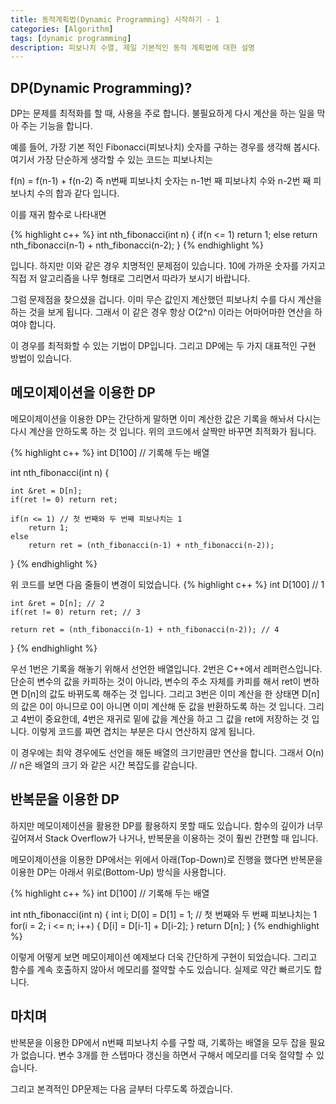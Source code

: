 ```yaml
---
title: 동적계획법(Dynamic Programming) 시작하기 - 1
categories: [Algorithm]
tags: [dynamic programming]
description: 피보나치 수열, 제일 기본적인 동적 계획법에 대한 설명
---
```



## DP(Dynamic Programming)?
DP는 문제를 최적화를 할 때, 사용을 주로 합니다. 불필요하게 다시 계산을 하는 일을 막아 주는 기능을 합니다.

예를 들어, 가장 기본 적인 Fibonacci(피보나치) 숫자를 구하는 경우를 생각해 봅시다. 여기서 가장 단순하게 생각할 수 있는 코드는 피보나치는

f(n) = f(n-1) + f(n-2) 즉 n번째 피보나치 숫자는 n-1번 째 피보나치 수와 n-2번 째 피보나치 수의 합과 같다 입니다.

이를 재귀 함수로 나타내면

{% highlight c++ %}
int nth_fibonacci(int n) {
    if(n <= 1)
        return 1;
    else
        return nth_fibonacci(n-1) + nth_fibonacci(n-2);
}
{% endhighlight %}

입니다. 하지만 이와 같은 경우 치명적인 문제점이 있습니다. 10에 가까운 숫자를 가지고 직접 저 알고리즘을 나무 형태로 그리면서 따라가 보시기 바랍니다.

그럼 문제점을 찾으셨을 겁니다. 이미 무슨 값인지 계산했던 피보나치 수를 다시 계산을 하는 것을 보게 됩니다. 그래서 이 같은 경우 항상 O(2^n) 이라는 어마어마한 연산을 하여야 합니다.

이 경우를 최적화할 수 있는 기법이 DP입니다. 그리고 DP에는 두 가지 대표적인 구현 방법이 있습니다.

## 메모이제이션을 이용한 DP
메모이제이션을 이용한 DP는 간단하게 말하면 이미 계산한 값은 기록을 해놔서 다시는 다시 계산을 안하도록 하는 것 입니다. 위의 코드에서 살짝만 바꾸면 최적화가 됩니다.

{% highlight c++ %}
int D[100] // 기록해 두는 배열

int nth_fibonacci(int n) {

    int &ret = D[n];
    if(ret != 0) return ret;

    if(n <= 1) // 첫 번째와 두 번째 피보나치는 1
        return 1;
    else
        return ret = (nth_fibonacci(n-1) + nth_fibonacci(n-2));
}
{% endhighlight %}

위 코드를 보면 다음 줄들이 변경이 되었습니다.
{% highlight c++ %}
    int D[100] // 1

    int &ret = D[n]; // 2
    if(ret != 0) return ret; // 3

    return ret = (nth_fibonacci(n-1) + nth_fibonacci(n-2)); // 4
}
{% endhighlight %}

우선 1번은 기록을 해놓기 위해서 선언한 배열입니다. 2번은 C++에서 레퍼런스입니다. 단순히 변수의 값을 카피하는 것이 아니라, 변수의 주소 자체를 카피를 해서 ret이 변하면 D[n]의 값도 바뀌도록 해주는 것 입니다.
그리고 3번은 이미 계산을 한 상태면 D[n]의 값은 0이 아니므로 0이 아니면 이미 계산해 둔 값을 반환하도록 하는 것 입니다.
그리고 4번이 중요한데, 4번은 재귀로 밑에 값을 계산을 하고 그 값을 ret에 저장하는 것 입니다.
이렇게 코드를 짜면 겹치는 부분은 다시 연산하지 않게 됩니다.

이 경우에는 최악 경우에도 선언을 해둔 배열의 크기만큼만 연산을 합니다. 그래서 O(n) // n은 배열의 크기
와 같은 시간 복잡도를 같습니다.

## 반복문을 이용한 DP
하지만 메모이제이션을 활용한 DP를 활용하지 못할 때도 있습니다. 함수의 깊이가 너무 깊어져서 Stack Overflow가 나거나, 반복문을 이용하는 것이 훨씬 간편할 때 입니다.

메모이제이션을 이용한 DP에서는 위에서 아래(Top-Down)로 진행을 했다면 반복문을 이용한 DP는 아래서 위로(Bottom-Up) 방식을 사용합니다.

{% highlight c++ %}
int D[100] // 기록해 두는 배열

int nth_fibonacci(int n) {
    int i;
    D[0] = D[1] = 1; // 첫 번째와 두 번째 피보나치는 1
    for(i = 2; i <= n; i++) {
        D[i] = D[i-1] + D[i-2];
    }
    return D[n];
}
{% endhighlight %}

이렇게 어떻게 보면 메모이제이션 예제보다 더욱 간단하게 구현이 되었습니다. 그리고 함수를 계속 호출하지 않아서 메모리를 절약할 수도 있습니다. 실제로 약간 빠르기도 합니다.

## 마치며

반복문을 이용한 DP에서 n번째 피보나치 수를 구할 때, 기록하는 배열을 모두 잡을 필요가 없습니다. 변수 3개를 한 스텝마다 갱신을 하면서 구해서 메모리를 더욱 절약할 수 있습니다.

그리고 본격적인 DP문제는 다음 글부터 다루도록 하겠습니다.
